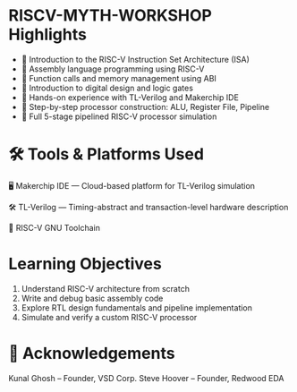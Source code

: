 # RISCV-MYTH-WORKSHOP Highlights

- 🔹 Introduction to the RISC-V Instruction Set Architecture (ISA)
- 🔹 Assembly language programming using RISC-V
- 🔹 Function calls and memory management using ABI
- 🔹 Introduction to digital design and logic gates
- 🔹 Hands-on experience with TL-Verilog and Makerchip IDE
- 🔹 Step-by-step processor construction: ALU, Register File, Pipeline
- 🔹 Full 5-stage pipelined RISC-V processor simulation

# 🛠 Tools & Platforms Used
🖥️ Makerchip IDE — Cloud-based platform for TL-Verilog simulation

🛠️ TL-Verilog — Timing-abstract and transaction-level hardware description

🧰 RISC-V GNU Toolchain

# Learning Objectives
1. Understand RISC-V architecture from scratch
2. Write and debug basic assembly code
3. Explore RTL design fundamentals and pipeline implementation
4. Simulate and verify a custom RISC-V processor

# 🙌 Acknowledgements
Kunal Ghosh – Founder, VSD Corp.
Steve Hoover – Founder, Redwood EDA 
